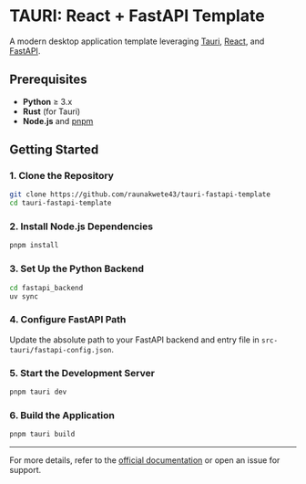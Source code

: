 # TAURI: React + FastAPI Template

A modern desktop application template leveraging [Tauri](https://tauri.app/), [React](https://react.dev/), and [FastAPI](https://fastapi.tiangolo.com/).

## Prerequisites

- **Python** ≥ 3.x
- **Rust** (for Tauri)
- **Node.js** and [pnpm](https://pnpm.io/)

## Getting Started

### 1. Clone the Repository

```bash
git clone https://github.com/raunakwete43/tauri-fastapi-template
cd tauri-fastapi-template
```

### 2. Install Node.js Dependencies

```bash
pnpm install
```

### 3. Set Up the Python Backend

```bash
cd fastapi_backend
uv sync
```

### 4. Configure FastAPI Path

Update the absolute path to your FastAPI backend and entry file in `src-tauri/fastapi-config.json`.

### 5. Start the Development Server

```bash
pnpm tauri dev
```

### 6. Build the Application

```bash
pnpm tauri build
```

---

For more details, refer to the [official documentation](https://tauri.app/) or open an issue for support.
